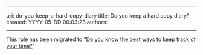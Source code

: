 

---
uri: do-you-keep-a-hard-copy-diary
title: Do you keep a hard copy diary?
created: YYYY-05-DD 00:03:23
authors:

---




<span class='intro'> This rule&#160;has been migrated&#160;to &quot;<a href="/Pages/keep-track-of-your-time.aspx">​Do you know the best ways to keep track of your time?</a>​​&quot;​<br> </span>




